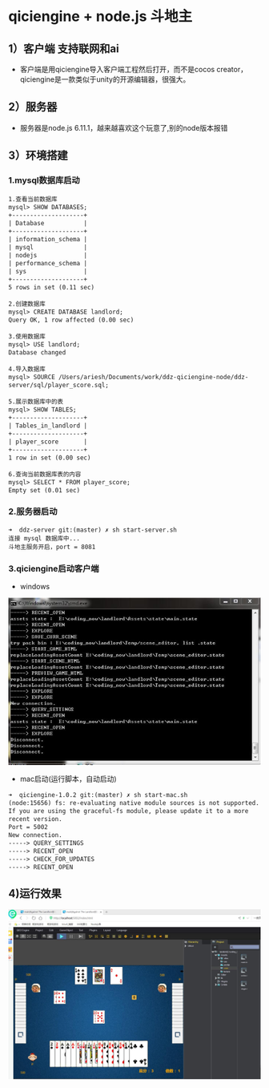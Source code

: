 # qiciengine + node.js 斗地主

## 1）客户端 支持联网和ai
*  客户端是用qiciengine导入客户端工程然后打开，而不是cocos creator，qiciengine是一款类似于unity的开源编辑器，很强大。

## 2）服务器
*  服务器是node.js 6.11.1，越来越喜欢这个玩意了,别的node版本报错

## 3）环境搭建

### 1.mysql数据库启动

```
1.查看当前数据库
mysql> SHOW DATABASES;
+--------------------+
| Database           |
+--------------------+
| information_schema |
| mysql              |
| nodejs             |
| performance_schema |
| sys                |
+--------------------+
5 rows in set (0.11 sec)

2.创建数据库
mysql> CREATE DATABASE landlord;
Query OK, 1 row affected (0.00 sec)

3.使用数据库
mysql> USE landlord;
Database changed

4.导入数据库
mysql> SOURCE /Users/ariesh/Documents/work/ddz-qiciengine-node/ddz-server/sql/player_score.sql;

5.展示数据库中的表
mysql> SHOW TABLES;
+--------------------+
| Tables_in_landlord |
+--------------------+
| player_score       |
+--------------------+
1 row in set (0.00 sec)

6.查询当前数据库表的内容
mysql> SELECT * FROM player_score;
Empty set (0.01 sec)
```

### 2.服务器启动

```
➜  ddz-server git:(master) ✗ sh start-server.sh
连接 mysql 数据库中...
斗地主服务开启，port = 8081
```

### 3.qiciengine启动客户端

*  windows
  
![](./imgs/1.jpg)

*  mac启动(运行脚本，自动启动)

```
➜  qiciengine-1.0.2 git:(master) ✗ sh start-mac.sh
(node:15656) fs: re-evaluating native module sources is not supported. If you are using the graceful-fs module, please update it to a more recent version.
Port = 5002
New connection.
-----> QUERY_SETTINGS
-----> RECENT_OPEN
-----> CHECK_FOR_UPDATES
-----> RECENT_OPEN
```

## 4)运行效果

![](./imgs/2.jpg)
